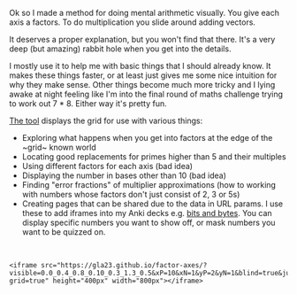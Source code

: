 Ok so I made a method for doing mental arithmetic visually. You give each axis a factors. To do multiplication you slide around adding vectors.

It deserves a proper explanation, but you won't find that there. It's a very deep (but amazing) rabbit hole when you get into the details.

I mostly use it to help me with basic things that I should already know. It makes these things faster, or at least just gives me some nice intuition for why they make sense. Other things become much more tricky and I lying awake at night feeling like I'm into the final round of maths challenge trying to work out 7 \* 8. Either way it's pretty fun.

[The tool](http://gla23.github.io/factor-axes) displays the grid for use with various things:

- Exploring what happens when you get into factors at the edge of the ~grid~ known world
- Locating good replacements for primes higher than 5 and their multiples
- Using different factors for each axis (bad idea)
- Displaying the number in bases other than 10 (bad idea)
- Finding "error fractions" of multiplier approximations (how to working with numbers whose factors don't just consist of 2, 3 or 5s)
- Creating pages that can be shared due to the data in URL params. I use these to add iframes into my Anki decks e.g. [bits and bytes](https://gla23.github.io/factor-axes/?visible=0.0_0.4_0.8_0.10_0.3_1.3_0.5&xP=10&xN=1&yP=2&yN=1&blind=true&just-grid=true). You can display specific numbers you want to show off, or mask numbers you want to be quizzed on.

<br>

```
<iframe src="https://gla23.github.io/factor-axes/?visible=0.0_0.4_0.8_0.10_0.3_1.3_0.5&xP=10&xN=1&yP=2&yN=1&blind=true&just-grid=true" height="400px" width="800px"></iframe>
```
